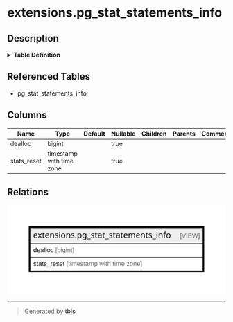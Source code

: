 # extensions.pg_stat_statements_info

## Description

<details>
<summary><strong>Table Definition</strong></summary>

```sql
CREATE VIEW pg_stat_statements_info AS (
 SELECT pg_stat_statements_info.dealloc,
    pg_stat_statements_info.stats_reset
   FROM pg_stat_statements_info() pg_stat_statements_info(dealloc, stats_reset)
)
```

</details>

## Referenced Tables

- pg_stat_statements_info

## Columns

| Name | Type | Default | Nullable | Children | Parents | Comment |
| ---- | ---- | ------- | -------- | -------- | ------- | ------- |
| dealloc | bigint |  | true |  |  |  |
| stats_reset | timestamp with time zone |  | true |  |  |  |

## Relations

![er](extensions.pg_stat_statements_info.svg)

---

> Generated by [tbls](https://github.com/k1LoW/tbls)

